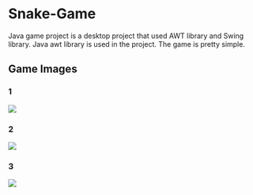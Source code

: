 # Snake-Game

 Java game project is a desktop project that used AWT library and Swing library. Java awt library is used in the project.
The game is pretty simple. 

## Game Images

### 1

![](https://github.com/beyzayuksell/Snake-Game/blob/main/Application-Images/snakegame1.JPG)

### 2

![](https://github.com/beyzayuksell/Snake-Game/blob/main/Application-Images/snakegame2.JPG)

### 3

![](https://github.com/beyzayuksell/Snake-Game/blob/main/Application-Images/snakegame2.JPG)
